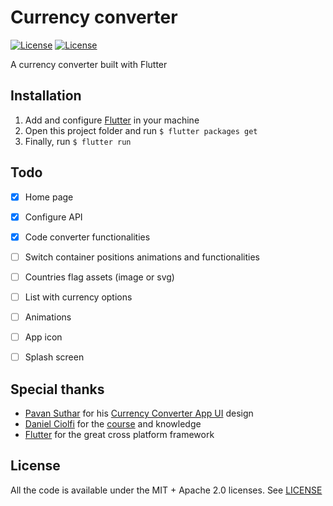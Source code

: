 # Currency converter

[![License](https://img.shields.io/badge/License-Apache%202.0-red.svg)](LICENSE) [![License](https://img.shields.io/badge/License-MIT-red.svg)](LICENSE)

A currency converter built with Flutter



## Installation

1. Add and configure [Flutter](https://flutter.dev/docs/get-started/install) in your machine
2. Open this project folder and run `$ flutter packages get`
3. Finally, run `$ flutter run`



## Todo

- [x] Home page
- [x] Configure API
- [x] Code converter functionalities
- [ ] Switch container positions animations and functionalities
- [ ] Countries flag assets (image or svg)
- [ ] List with currency options
- [ ] Animations
- [ ] App icon
- [ ] Splash screen



## Special thanks

- [Pavan Suthar](https://dribbble.com/pavansuthar) for his [Currency Converter App UI](https://dribbble.com/shots/8325984-Currency-Converter-App-UI) design
- [Daniel Ciolfi](https://www.facebook.com/daniel.ciolfi) for the [course](https://www.udemy.com/course/curso-completo-flutter-app-android-ios/) and knowledge
- [Flutter](https://flutter.dev/) for the great cross platform framework



## License

All the code is available under the MIT + Apache 2.0 licenses. See [LICENSE](https://github.com/jonasGN/currency_converter/blob/master/LICENSE)
